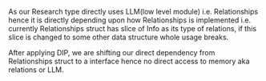 As our Research type directly uses LLM(low level module) i.e. Relationships hence it is directly depending upon how Relationships is implemented i.e. currently Relationships struct has slice of Info as its type of relations, if this slice is changed to some other data structure whole usage breaks.  
  
After applying DIP, we are shifting our direct dependency from Relationships struct to a interface hence no direct access to memory aka relations or LLM.